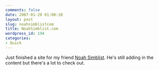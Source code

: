 ```yaml
---
comments: false
date: 2007-01-20 01:08:10
layout: post
slug: noahsimblistcom
title: NoahSimblist.com
wordpress_id: 194
categories:
- Quick
---
```


Just finished a site for my friend [Noah Simblist](http://noahsimblist.com). He's still adding in the content but there's a lot to check out.
